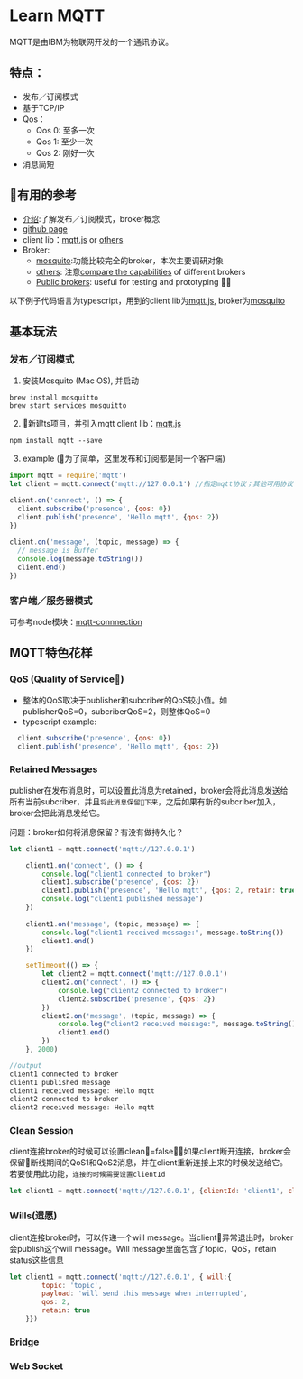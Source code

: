 # Learn MQTT

MQTT是由IBM为物联网开发的一个通讯协议。

## 特点：
- 发布／订阅模式
- 基于TCP/IP
- Qos：
  * Qos 0: 至多一次
  * Qos 1: 至少一次
  * Qos 2: 刚好一次
- 消息简短

## 有用的参考
- [介绍](http://docs.emqtt.cn/zh_CN/latest/mqtt.html):了解发布／订阅模式，broker概念
- [github page](https://github.com/mqtt/mqtt.github.io/wiki/software?id=software)
- client lib：[mqtt.js](https://github.com/mqttjs/MQTT.js) or [others](https://github.com/mqtt/mqtt.github.io/wiki/libraries)
- Broker: 
  * [mosquito](https://mosquitto.org/):功能比较完全的broker，本次主要调研对象
  * [others](https://github.com/mqtt/mqtt.github.io/wiki/servers): 注意[compare the capabilities](https://github.com/mqtt/mqtt.github.io/wiki/server-support) of different brokers
  * [Public brokers](): useful for testing and prototyping


以下例子代码语言为typescript，用到的client lib为[mqtt.js](https://github.com/mqttjs/MQTT.js), broker为[mosquito](https://mosquitto.org/)

## 基本玩法
### 发布／订阅模式
1. 安装Mosquito (Mac OS), 并启动

```
brew install mosquitto
brew start services mosquitto
```
2. 新建ts项目，并引入mqtt client lib：[mqtt.js](https://github.com/mqttjs/MQTT.js)
```
npm install mqtt --save
```
3. example (为了简单，这里发布和订阅都是同一个客户端)
```javascript
import mqtt = require('mqtt')
let client = mqtt.connect('mqtt://127.0.0.1') //指定mqtt协议；其他可用协议：'mqtt', 'mqtts', 'tcp', 'tls', 'ws', 'wss'

client.on('connect', () => {
  client.subscribe('presence', {qos: 0})
  client.publish('presence', 'Hello mqtt', {qos: 2})
})
 
client.on('message', (topic, message) => {
  // message is Buffer
  console.log(message.toString())
  client.end()
})
```
### 客户端／服务器模式
可参考node模块：[mqtt-connnection](https://www.npmjs.com/package/mqtt-connection)

## MQTT特色花样
### QoS (Quality of Service)
- 整体的QoS取决于publisher和subcriber的QoS较小值。如publisherQoS=0，subcriberQoS=2，则整体QoS=0
- typescript example:
```javascript
  client.subscribe('presence', {qos: 0})
  client.publish('presence', 'Hello mqtt', {qos: 2})
```
### Retained Messages
publisher在发布消息时，可以设置此消息为retained，broker会将此消息发送给所有当前subcriber，并且`将此消息保留下来`，之后如果有新的subcriber加入，broker会把此消息发给它。

问题：broker如何将消息保留？有没有做持久化？

```javascript
let client1 = mqtt.connect('mqtt://127.0.0.1')

    client1.on('connect', () => {
        console.log("client1 connected to broker")
        client1.subscribe('presence', {qos: 2})
        client1.publish('presence', 'Hello mqtt', {qos: 2, retain: true})
        console.log("client1 published message")
    })
    
    client1.on('message', (topic, message) => {
        console.log("client1 received message:", message.toString())
        client1.end()
    })

    setTimeout(() => {
        let client2 = mqtt.connect('mqtt://127.0.0.1')
        client2.on('connect', () => {
            console.log("client2 connected to broker")
            client2.subscribe('presence', {qos: 2})
        })
        client2.on('message', (topic, message) => {
            console.log("client2 received message:", message.toString())
            client1.end()
        })
    }, 2000)

//output
client1 connected to broker
client1 published message
client1 received message: Hello mqtt
client2 connected to broker
client2 received message: Hello mqtt
```

### Clean Session
client连接broker的时候可以设置clean=false，如果client断开连接，broker会保留断线期间的QoS1和QoS2消息，并在client重新连接上来的时候发送给它。若要使用此功能，`连接的时候需要设置clientId`

```javascript
let client1 = mqtt.connect('mqtt://127.0.0.1', {clientId: 'client1', clean:false})
```
### Wills(遗愿)
client连接broker时，可以传递一个will message。当client异常退出时，broker会publish这个will message。Will message里面包含了topic，QoS，retain status这些信息

```javascript
let client1 = mqtt.connect('mqtt://127.0.0.1', { will:{
        topic: 'topic',
        payload: 'will send this message when interrupted',
        qos: 2,
        retain: true
    }})
```
### Bridge
### Web Socket